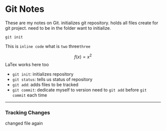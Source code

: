 # Git Notes

These are my notes on Git.
initializes git repository. holds all files create for git project. need to be in the folder want to initialize.
```
git init
```
This is `inline code`
what is ``two`` three```three```

$$f(x)=x^2$$
LaTex works here too
* `git init`: initializes repository
* `git status`: tells us status of repository
* `git add`: adds files to be tracked
* `git commit`: dedicate myself to version
need to `git add` before `git commit` each time
---

### Tracking Changes
changed file again


